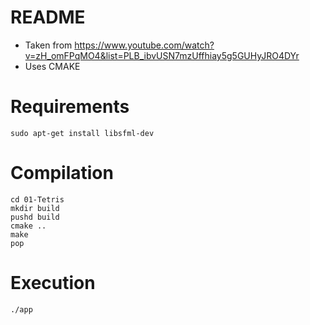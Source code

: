 # README

* Taken from https://www.youtube.com/watch?v=zH_omFPqMO4&list=PLB_ibvUSN7mzUffhiay5g5GUHyJRO4DYr
* Uses CMAKE

# Requirements

```
sudo apt-get install libsfml-dev
```

# Compilation

```
cd 01-Tetris
mkdir build
pushd build
cmake ..
make
pop
```

# Execution
```
./app
```
